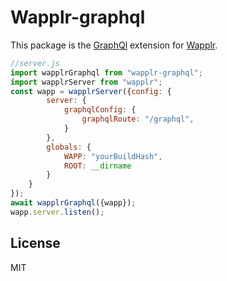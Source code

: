 # Wapplr-graphql

This package is the [GraphQl](https://github.com/graphql) extension for [Wapplr](https://github.com/wapplr/wapplr).

```js
//server.js
import wapplrGraphql from "wapplr-graphql";
import wapplrServer from "wapplr";
const wapp = wapplrServer({config: {
        server: {
            graphqlConfig: {
                graphqlRoute: "/graphql",
            }
        },
        globals: {
            WAPP: "yourBuildHash",
            ROOT: __dirname
        }
    }
});
await wapplrGraphql({wapp});
wapp.server.listen();
```

## License

MIT
